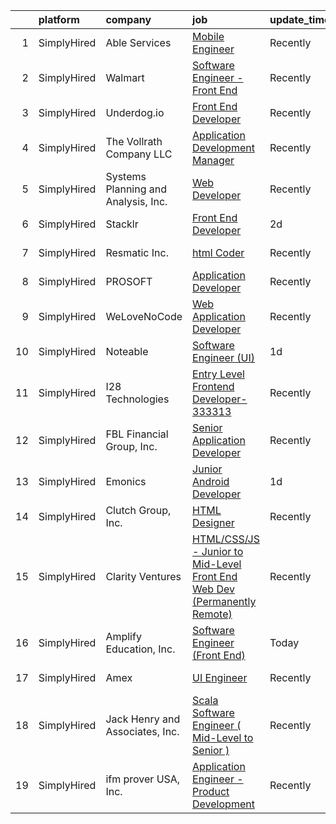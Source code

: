 

|    | platform    | company                             | job                                                                                                                                                                              | update_time   | location                  |
|---:|:------------|:------------------------------------|:---------------------------------------------------------------------------------------------------------------------------------------------------------------------------------|:--------------|:--------------------------|
|  1 | SimplyHired | Able Services                       | [Mobile Engineer](https://www.simplyhired.com/job/QPnXEUW_fEglS2wbO88nxx4crBeqe-9ryvdknExEmMeH1FVnHuYmcA?q=ui+engineer)                                                          | Recently      | Cupertino, CA             |
|  2 | SimplyHired | Walmart                             | [Software Engineer - Front End](https://www.simplyhired.com/job/8k15SuKy_wiZ5dEjJ4X4M3nJyDYifhPe2fJoWCDgsIGN4MChncqr2A?q=ui+engineer)                                            | Recently      | Dallas, TX                |
|  3 | SimplyHired | Underdog.io                         | [Front End Developer](https://www.simplyhired.com/job/ltsCH16YoyEVkN8D1W1tcMgXA-kPDjk-CCnlpX7XzBltuiw-hVdksQ?q=ui+engineer)                                                      | Recently      | Remote                    |
|  4 | SimplyHired | The Vollrath Company LLC            | [Application Development Manager](https://www.simplyhired.com/job/_sSWOJH_nmYKklwCSnK6US9WxpgpzDesdHjB2SRroFzaSZXnK1sX5A?q=ui+engineer)                                          | Recently      | Sheboygan, WI             |
|  5 | SimplyHired | Systems Planning and Analysis, Inc. | [Web Developer](https://www.simplyhired.com/job/HZdrie8-QQMtObTMnS9antaqi0YYoiwGjUa9WnyBLoLeFO602KCWoA?q=ui+engineer)                                                            | Recently      | Norfolk, VA               |
|  6 | SimplyHired | Stacklr                             | [Front End Developer](https://www.simplyhired.com/job/AifnCQywG7d2k6PotQKrdP6j3XcN_iApeCU2QwCd0TLF-FtC4r45Sg?q=ui+engineer)                                                      | 2d            | Atlanta, GA               |
|  7 | SimplyHired | Resmatic Inc.                       | [html Coder](https://www.simplyhired.com/job/1horKlaY2nUszWNGAznbOjFUNCJBjStFQ1YxHY1ditLaUqJVnHJ9Ig?q=ui+engineer)                                                               | Recently      | Sebastopol, CA            |
|  8 | SimplyHired | PROSOFT                             | [Application Developer](https://www.simplyhired.com/job/yHe6t374s2laLu1FqwlBiz6wAg14VUU-EVceTCVngGLopYRazR0iuw?q=ui+engineer)                                                    | Recently      | Norfolk, VA               |
|  9 | SimplyHired | WeLoveNoCode                        | [Web Application Developer](https://www.simplyhired.com/job/CHw694hi05rcRdvr6Hxn0FBg6lCAg_Zbun1Ado788oHNIFOreyB5ZA?q=ui+engineer)                                                | Recently      | Remote                    |
| 10 | SimplyHired | Noteable                            | [Software Engineer (UI)](https://www.simplyhired.com/job/BqTkutj3boCmXYKcHq4KB1tN24JQJQ3MhItmnze1aP_KRHBi82xcuA?q=ui+engineer)                                                   | 1d            | Remote                    |
| 11 | SimplyHired | I28 Technologies                    | [Entry Level Frontend Developer-333313](https://www.simplyhired.com/job/4_3QKJEMu31xDUysGmQnRfirV0mlgI8WvQZZNWASfwe_HXHdCHlpfQ?q=ui+engineer)                                    | Recently      | Wellston, OH              |
| 12 | SimplyHired | FBL Financial Group, Inc.           | [Senior Application Developer](https://www.simplyhired.com/job/8GRGOvH7vIaRM7edJUK0ctHNdQTFFMLjbWK87EuqBRWogbLOQWuWkQ?q=ui+engineer)                                             | Recently      | West Des Moines, IA       |
| 13 | SimplyHired | Emonics                             | [Junior Android Developer](https://www.simplyhired.com/job/Q5oXw-c24-nOGpYQIJIAXetFzxsyVz3jEyr0N9cGX9kcXZwJ3yYjdg?q=ui+engineer)                                                 | 1d            | Wellston, OH +5 locations |
| 14 | SimplyHired | Clutch Group, Inc.                  | [HTML Designer](https://www.simplyhired.com/job/rbWyS2s1lR8PI8wlJAG4Urc3jjy6MGcY6m4KIwM_Sgg8Ys7GU24xGw?q=ui+engineer)                                                            | Recently      | United States             |
| 15 | SimplyHired | Clarity Ventures                    | [HTML/CSS/JS - Junior to Mid-Level Front End Web Dev (Permanently Remote)](https://www.simplyhired.com/job/HAryeuueD7oLChyByYJl9dWbRCihS1nbUjq_lR-MP2MF2j4Va4-ZAw?q=ui+engineer) | Recently      | Remote                    |
| 16 | SimplyHired | Amplify Education, Inc.             | [Software Engineer (Front End)](https://www.simplyhired.com/job/EaIzlRz2GMX4x3Y7SnM9jQU_AQTx213ganUvjjE63gSdDI9MWDAbzA?q=ui+engineer)                                            | Today         | Remote                    |
| 17 | SimplyHired | Amex                                | [UI Engineer](https://www.simplyhired.com/job/XmtflUus7rxzwK8DkwN-0kRXfnVZ6_FD1oRnbujA9smskCb6I4rAMA?q=ui+engineer)                                                              | Recently      | Phoenix, AZ               |
| 18 | SimplyHired | Jack Henry and Associates, Inc.     | [Scala Software Engineer ( Mid-Level to Senior )](https://www.simplyhired.com/job/-PopTXa3_8zvONUEHDCDM9870RuTXcg-vsijJRUiwL0l6m-TW57hpw?q=ui+engineer)                          | Recently      | Cedar Falls, IA           |
| 19 | SimplyHired | ifm prover USA, Inc.                | [Application Engineer - Product Development](https://www.simplyhired.com/job/rHoUIvGYbjWV24IMxJ0navg8Ux2M0c3uqoYDdQp4vtv4AY7392Yjkg?q=ui+engineer)                               | Recently      | Malvern, PA               |